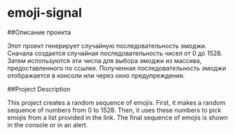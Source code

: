 # emoji-signal

##Описание проекта

Этот проект генерирует случайную последовательность эмоджи. Сначала создается случайная последовательность чисел от 0 до 1528. Затем используются эти числа для выбора эмоджи из массива, предоставленного по ссылке. Полученная последовательность эмоджи отображается в консоли или через окно предупреждения.

##Project Description

This project creates a random sequence of emojis. First, it makes a random sequence of numbers from 0 to 1528. Then, it uses these numbers to pick emojis from a list provided in the link. The final sequence of emojis is shown in the console or in an alert.
